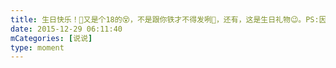 ```yaml
---
title: 生日快乐！🎂又是个18的😵，不是跟你铁才不得发咧😬，还有，这是生日礼物😉。PS:因为没你照片就去空间找了个，不过你那些自拍都太丑了😒@燕奇玉
date: 2015-12-29 06:11:40
mCategories: [说说]
type: moment
---
```


<div id="pics-20151229061140"></div>

<script src="/lib/moment/pics.js"></script>
<script>
var data = [
    {"link": "2015-12-29_000001.webp", "type": "shuoshuo"},
    {"link": "2015-12-29_000003.webp", "type": "shuoshuo"}
];
picsRender(data, "pics-20151229061140");
</script>

